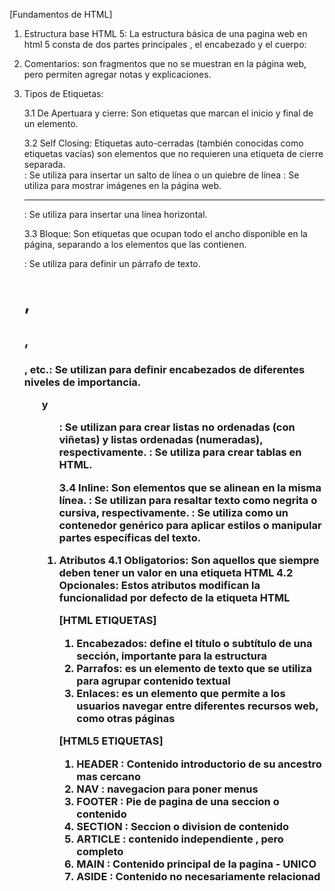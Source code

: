 [Fundamentos de HTML]

1. Estructura base  HTML 5: La estructura básica de una pagina web en html 5 consta de dos partes principales , el encabezado y el cuerpo: <head> <body>

2. Comentarios: son fragmentos  que no se muestran en la  página web, pero permiten agregar notas y explicaciones.

3. Tipos de Etiquetas:

   3.1 De Apertuara y cierre: Son etiquetas que marcan el inicio y final de un elemento.

   3.2 Self Closing: Etiquetas auto-cerradas (también conocidas como etiquetas vacías) son elementos que no requieren una etiqueta de cierre separada.
   <br>: Se utiliza para insertar un salto de línea o un quiebre de línea
   <img>: Se utiliza para mostrar imágenes en la página web.
   <hr>: Se utiliza para insertar una línea horizontal.
   

   3.3 Bloque: Son etiquetas que ocupan  todo el ancho disponible en la página, separando a los elementos que las contienen.
   <p>: Se utiliza para definir un párrafo de texto.
   <h1>, <h2>, <h3>, etc.: Se utilizan para definir encabezados de diferentes niveles de importancia.
   <ul> y <ol>: Se utilizan para crear listas no ordenadas (con viñetas) y listas ordenadas (numeradas), respectivamente.
   <table>: Se utiliza para crear tablas en HTML.

   3.4 Inline: Son  elementos que se alinean en la misma línea.
    <strong>: Se utilizan para resaltar texto como negrita o cursiva, respectivamente.
    <span>: Se utiliza como un contenedor genérico para aplicar estilos o manipular partes específicas del texto.
4. Atributos
   4.1 Obligatorios: Son aquellos que siempre deben tener un valor en una etiqueta HTML
   4.2 Opcionales: Estos atributos modifican la funcionalidad por defecto de la etiqueta HTML


[HTML ETIQUETAS]

1. Encabezados: define el título o subtítulo de una sección, importante para la estructura
2. Parrafos: es un elemento de texto que se utiliza para agrupar contenido textual 
3. Enlaces: es un elemento que permite a los usuarios navegar entre diferentes recursos web, como otras páginas



[HTML5 ETIQUETAS]

1. HEADER : Contenido introductorio de su ancestro mas cercano
2. NAV : navegacion para poner menus
3. FOOTER : Pie de pagina de una seccion o contenido
4. SECTION : Seccion o division de contenido
5. ARTICLE : contenido independiente , pero completo
6. MAIN : Contenido principal de la pagina - UNICO
7. ASIDE : Contenido no necesariamente relacionad
